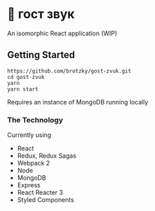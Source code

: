# 👻 гост звук

An isomorphic React application (WIP)

## Getting Started

```
https://github.com/brotzky/gost-zvuk.git
cd gost-zvuk
yarn
yarn start
```
Requires an instance of MongoDB running locally


### The Technology

Currently using
- React
- Redux, Redux Sagas
- Webpack 2
- Node
- MongoDB
- Express
- React Reacter 3
- Styled Components
